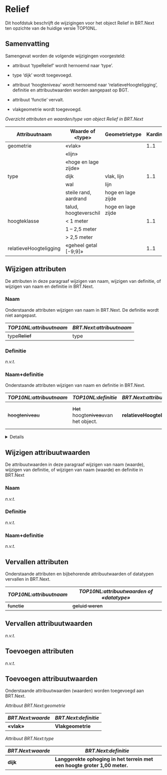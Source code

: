 Relief
======

Dit hoofdstuk beschrijft de wijzigingen voor het object Relief in BRT.Next ten
opzichte van de huidige versie TOP10NL.

Samenvatting
------------

Samengevat worden de volgende wijzigingen voorgesteld:

-   attribuut ‘typeRelief’ wordt hernoemd naar ‘type’.

-   type ‘dijk’ wordt toegevoegd.

-   attribuut ‘hoogteniveau’ wordt hernoemd naar ‘relatieveHoogteligging’,
    definitie en attribuutwaarden worden aangepast op BGT.

-   attribuut ‘functie’ vervalt.

-   vlakgeometrie wordt toegevoegd.

*Overzicht attributen en waarden/type van object Relief in BRT.Next*

| Attribuutnaam          | Waarde of \<type\>     | Geometrietype      | Kardinaliteit |
|------------------------|------------------------|--------------------|---------------|
| geometrie              | «vlak»                 |                    | 1..1          |
|                        | «lijn»                 |                    |               |
|                        | «hoge en lage zijde»   |                    |               |
| type                   | dijk                   | vlak, lijn         | 1..1          |
|                        | wal                    | lijn               |               |
|                        | steile rand, aardrand  | hoge en lage zijde |               |
|                        | talud, hoogteverschil  | hoge en lage zijde |               |
| hoogteklasse           | \< 1 meter             |                    | 1..1          |
|                        | 1 – 2,5 meter          |                    |               |
|                        | \> 2,5 meter           |                    |               |
| relatieveHoogteligging | «geheel getal [-9;9]» |                    | 1..1          |

Wijzigen attributen
-------------------

De attributen in deze paragraaf wijzigen van naam, wijzigen van definitie, of
wijzigen van naam en definitie in BRT.Next.

### Naam

Onderstaande attributen wijzigen van naam in BRT.Next. De definitie wordt niet
aangepast.

| *TOP10NL:attribuutnaam* | *BRT.Next:attribuutnaam* |
|-------------------------|--------------------------|
| type~~Relief~~      | type                     |

### Definitie

*n.v.t.*

### Naam+definitie

Onderstaande attributen wijzigen van naam en definitie in BRT.Next.

| *TOP10NL:attribuutnaam* | *TOP10NL:definitie*                             | *BRT.Next:attribuutnaam*       | *BRT.Next:definitie*                                    |
|-------------------------|-------------------------------------------------|--------------------------------|---------------------------------------------------------|
| ~~hoogteniveau~~    | ~~Het~~ hoogte~~niveau~~van het object. | **relatieveHoogteligging** | **Aanduiding voor de relatieve** hoogte van het object. |

<details class="note">
Het bereik van hoogteniveau|relatieveHoogteligging wijzigt van een geheel
getal kleiner of gelijk aan 0 naar geheel getal van -9 tot en met 9.
</details>

Wijzigen attribuutwaarden
-------------------------

De attribuutwaarden in deze paragraaf wijzigen van naam (waarde), wijzigen van
definitie, of wijzigen van naam (waarde) en definitie in BRT.Next

### Naam

*n.v.t.*

### Definitie

*n.v.t.*

### Naam+definitie

*n.v.t.*

Vervallen attributen
--------------------

Onderstaande attributen en bijbehorende attribuutwaarden of datatypen vervallen
in BRT.Next.

| *TOP10NL:attribuutnaam* | *TOP10NL:attribuutwaarden of «datatype»* |
|-------------------------|------------------------------------------|
| ~~functie~~         | ~~geluid weren~~                     |

Vervallen attribuutwaarden
--------------------------

*n.v.t.*

Toevoegen attributen
--------------------

*n.v.t.*

Toevoegen attribuutwaarden
--------------------------

Onderstaande attribuutwaarden (waarden) worden toegevoegd aan BRT.Next.

*Attribuut BRT.Next:geometrie*

| *BRT.Next:waarde* | *BRT.Next:definitie* |
|-------------------|----------------------|
| **«vlak»**        | **Vlakgeometrie**    |

*Attribuut BRT.Next:type*

| *BRT.Next:waarde* | *BRT.Next:definitie*                                                      |
|-------------------|---------------------------------------------------------------------------|
| **dijk**          | **Langgerekte ophoging in het terrein met een hoogte groter 1,00 meter.** |
